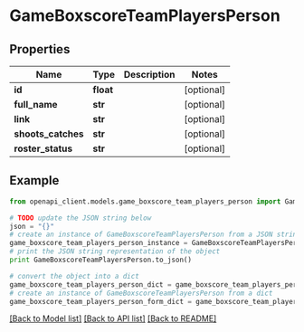 # GameBoxscoreTeamPlayersPerson


## Properties

Name | Type | Description | Notes
------------ | ------------- | ------------- | -------------
**id** | **float** |  | [optional] 
**full_name** | **str** |  | [optional] 
**link** | **str** |  | [optional] 
**shoots_catches** | **str** |  | [optional] 
**roster_status** | **str** |  | [optional] 

## Example

```python
from openapi_client.models.game_boxscore_team_players_person import GameBoxscoreTeamPlayersPerson

# TODO update the JSON string below
json = "{}"
# create an instance of GameBoxscoreTeamPlayersPerson from a JSON string
game_boxscore_team_players_person_instance = GameBoxscoreTeamPlayersPerson.from_json(json)
# print the JSON string representation of the object
print GameBoxscoreTeamPlayersPerson.to_json()

# convert the object into a dict
game_boxscore_team_players_person_dict = game_boxscore_team_players_person_instance.to_dict()
# create an instance of GameBoxscoreTeamPlayersPerson from a dict
game_boxscore_team_players_person_form_dict = game_boxscore_team_players_person.from_dict(game_boxscore_team_players_person_dict)
```
[[Back to Model list]](../README.md#documentation-for-models) [[Back to API list]](../README.md#documentation-for-api-endpoints) [[Back to README]](../README.md)


